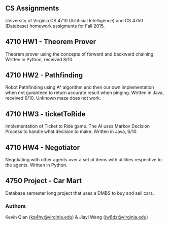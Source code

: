 ## CS Assignments
University of Virginia CS 4710 (Artificial Intelligence) and CS 4750 (Database) homework assigments for Fall 2015.

## 4710 HW1 - Theorem Prover
Theorem prover using the concepts of forward and backward chaining. Written in Python, received 8/10.

## 4710 HW2 - Pathfinding
Robot Pathfinding using A* algorithm and then our own implementation when not guranteed to return accurate result when pinging. 
Written in Java, received 6/10. Unknown maze does not work.

## 4710 HW3 - ticketToRide
Implementation of Ticket to Ride game. The AI uses Markov Decision Process to handle what decision to make. Written in Java, 6/10.  

## 4710 HW4 - Negotiator
Negotiating with other agents over a set of items with utilities respective to the agents. Written in Python.

## 4750 Project - Car Mart
Database semester long project that uses a DMBS to buy and sell cars. 

### Authors
Kevin Qian (kq4hy@virginia.edu) & Jiayi Wang (jw6dz@virginia.edu)
